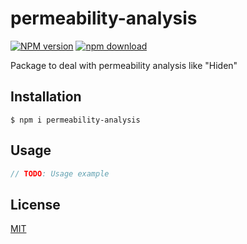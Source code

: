 # permeability-analysis

[![NPM version][npm-image]][npm-url]
[![npm download][download-image]][download-url]

Package to deal with permeability analysis like "Hiden"

## Installation

`$ npm i permeability-analysis`

## Usage

```js
// TODO: Usage example
```

## License

[MIT](./LICENSE)

[npm-image]: https://img.shields.io/npm/v/permeability-analysis.svg
[npm-url]: https://www.npmjs.com/package/permeability-analysis
[download-image]: https://img.shields.io/npm/dm/permeability-analysis.svg
[download-url]: https://www.npmjs.com/package/permeability-analysis
